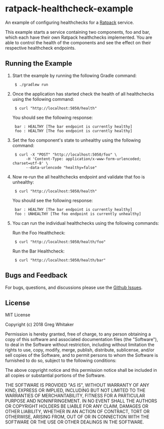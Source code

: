 # ratpack-healthcheck-example
An example of configuring healthchecks for a [Ratpack](https://www.ratpack.io) service.

This example starts a service containing two components, foo and bar, which each have their own Ratpack healthchecks implemented. You are able to
control the health of the components and see the effect on their respective healthcheck endpoints.

## Running the Example
1. Start the example by running the following Gradle command:

        $ ./gradlew run 

2. Once the application has started check the health of all healthchecks using the following command:

        $ curl "http://localhost:5050/health"
        
    You should see the following response:
    
        bar : HEALTHY [The bar endpoint is currently healthy]
        foo : HEALTHY [The foo endpoint is currently healthy]

3. Set the foo component's state to unhealthy using the following command:

        $ curl -X "POST" "http://localhost:5050/foo" \
             -H 'Content-Type: application/x-www-form-urlencoded; charset=utf-8' \
             --data-urlencode "healthy=false"

4. Now re-run the all healthchecks endpoint and validate that foo is unhealthy:

        $ curl "http://localhost:5050/health"
        
    You should see the following response:
    
        bar : HEALTHY [The bar endpoint is currently healthy]
        foo : UNHEALTHY [The foo endpoint is currently unhealthy]
        
5. You can run the individual healthchecks using the following commands:

    Run the Foo Healthcheck:
    
        $ curl "http://localhost:5050/health/foo"
    
    Run the Bar Healthcheck:
    
        $ curl "http://localhost:5050/health/bar"

## Bugs and Feedback
For bugs, questions, and discussions please use the [Github Issues](https://github.com/gregwhitaker/ratpack-healthcheck-example/issues).

## License
MIT License

Copyright (c) 2018 Greg Whitaker

Permission is hereby granted, free of charge, to any person obtaining a copy
of this software and associated documentation files (the "Software"), to deal
in the Software without restriction, including without limitation the rights
to use, copy, modify, merge, publish, distribute, sublicense, and/or sell
copies of the Software, and to permit persons to whom the Software is
furnished to do so, subject to the following conditions:

The above copyright notice and this permission notice shall be included in all
copies or substantial portions of the Software.

THE SOFTWARE IS PROVIDED "AS IS", WITHOUT WARRANTY OF ANY KIND, EXPRESS OR
IMPLIED, INCLUDING BUT NOT LIMITED TO THE WARRANTIES OF MERCHANTABILITY,
FITNESS FOR A PARTICULAR PURPOSE AND NONINFRINGEMENT. IN NO EVENT SHALL THE
AUTHORS OR COPYRIGHT HOLDERS BE LIABLE FOR ANY CLAIM, DAMAGES OR OTHER
LIABILITY, WHETHER IN AN ACTION OF CONTRACT, TORT OR OTHERWISE, ARISING FROM,
OUT OF OR IN CONNECTION WITH THE SOFTWARE OR THE USE OR OTHER DEALINGS IN THE
SOFTWARE.
